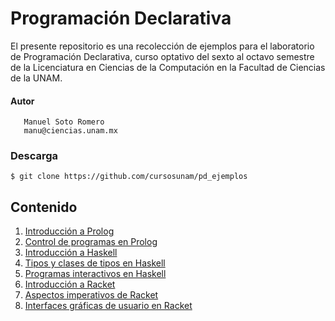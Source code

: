# Programación Declarativa

El presente repositorio es una recolección de ejemplos para el laboratorio de Programación Declarativa, curso optativo del sexto al octavo semestre de la Licenciatura en Ciencias de la Computación en la Facultad de Ciencias de la UNAM.

#### Autor
```
   Manuel Soto Romero
   manu@ciencias.unam.mx
```

### Descarga

```shell
$ git clone https://github.com/cursosunam/pd_ejemplos
```

## Contenido

1. [Introducción a Prolog](https://github.com/cursosunam/pd_ejemplos/tree/master/ejemplos01)
2. [Control de programas en Prolog](https://github.com/cursosunam/pd_ejemplos/tree/master/ejemplos02)
3. [Introducción a Haskell](https://github.com/cursosunam/pd_ejemplos/tree/master/ejemplos03)
4. [Tipos y clases de tipos en Haskell](https://github.com/cursosunam/pd_ejemplos/tree/master/ejemplos04)
5. [Programas interactivos en Haskell](https://github.com/cursosunam/pd_ejemplos/tree/master/ejemplos05)
6. [Introducción a Racket](https://github.com/cursosunam/pd_ejemplos/tree/master/ejemplos06)
7. [Aspectos imperativos de Racket](https://github.com/cursosunam/pd_ejemplos/tree/master/ejemplos07)
8. [Interfaces gráficas de usuario en Racket](https://github.com/cursosunam/pd_ejemplos/tree/master/ejemplos08)
